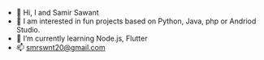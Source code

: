 - 👋 Hi, I and Samir Sawant
- 👀 I am interested in fun projects based on Python, Java, php or Andriod Studio.
- 🌱 I’m currently learning Node.js, Flutter
- 📫 smrswnt20@gmail.com

<!---
smrswnt20/smrswnt20 is a ✨ special ✨ repository because its `README.md` (this file) appears on your GitHub profile.
You can click the Preview link to take a look at your changes.
--->
